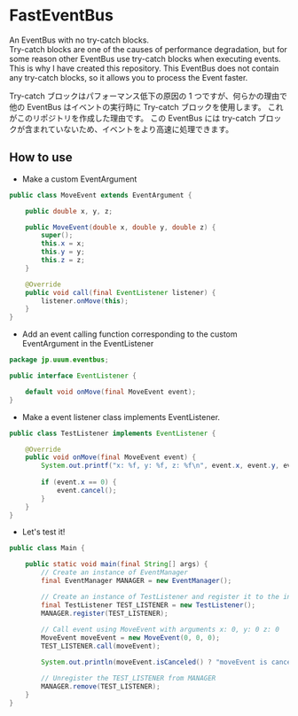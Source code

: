 # FastEventBus
An EventBus with no try-catch blocks.  
Try-catch blocks are one of the causes of performance degradation, but for some reason other EventBus use try-catch blocks when executing events. 
This is why I have created this repository.
This EventBus does not contain any try-catch blocks, so it allows you to process the Event faster.

Try-catch ブロックはパフォーマンス低下の原因の 1 つですが、何らかの理由で他の EventBus はイベントの実行時に Try-catch ブロックを使用します。
これがこのリポジトリを作成した理由です。
この EventBus には try-catch ブロックが含まれていないため、イベントをより高速に処理できます。
## How to use
- Make a custom EventArgument
```java
public class MoveEvent extends EventArgument {

    public double x, y, z;

    public MoveEvent(double x, double y, double z) {
        super();
        this.x = x;
        this.y = y;
        this.z = z;
    }

    @Override
    public void call(final EventListener listener) {
        listener.onMove(this);
    }
}
```
- Add an event calling function corresponding to the custom EventArgument in the EventListener  
```java
package jp.uuum.eventbus;

public interface EventListener {

    default void onMove(final MoveEvent event);
}

```
- Make a event listener class implements EventListener.
```java
public class TestListener implements EventListener {

    @Override
    public void onMove(final MoveEvent event) {
        System.out.printf("x: %f, y: %f, z: %f\n", event.x, event.y, event.z);
        
        if (event.x == 0) {
            event.cancel();
        }
    }
}
```
- Let's test it!
```java
public class Main {

    public static void main(final String[] args) {
        // Create an instance of EventManager
        final EventManager MANAGER = new EventManager();

        // Create an instance of TestListener and register it to the instance of EventManager
        final TestListener TEST_LISTENER = new TestListener();
        MANAGER.register(TEST_LISTENER);
        
        // Call event using MoveEvent with arguments x: 0, y: 0 z: 0
        MoveEvent moveEvent = new MoveEvent(0, 0, 0);
        TEST_LISTENER.call(moveEvent);

        System.out.println(moveEvent.isCanceled() ? "moveEvent is canceled" : "moveEvent is not canceled");

        // Unregister the TEST_LISTENER from MANAGER
        MANAGER.remove(TEST_LISTENER);
    }
}
```
